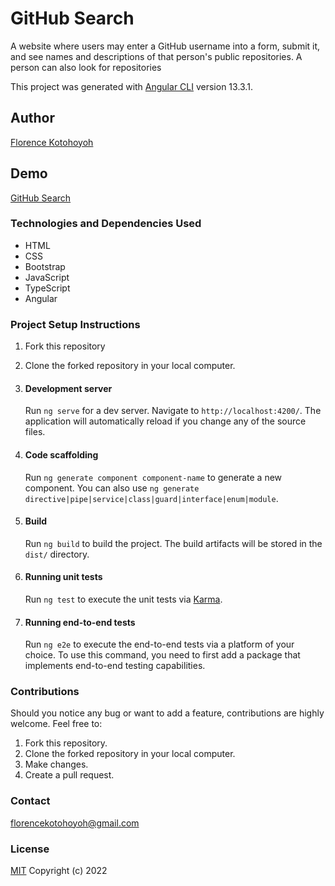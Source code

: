 # GitHub Search
A website where users may enter a GitHub username into a form, submit it, and see names and descriptions of that person's public repositories. A person can also look for repositories

This project was generated with [Angular CLI](https://github.com/angular/angular-cli) version 13.3.1.

## Author
[Florence Kotohoyoh](https://github.com/Flokots)

## Demo 
[GitHub Search](https://flokots.github.io/github-search)

### Technologies and Dependencies Used
* HTML
* CSS
* Bootstrap
* JavaScript
* TypeScript
* Angular

### Project Setup Instructions
1. Fork this repository
2. Clone the forked repository in your local computer.

3. #### Development server
    Run `ng serve` for a dev server. Navigate to `http://localhost:4200/`. The application will automatically reload if you change any of the source files.

4. #### Code scaffolding
    Run `ng generate component component-name` to generate a new component. You can also use `ng generate directive|pipe|service|class|guard|interface|enum|module`.

5. #### Build
    Run `ng build` to build the project. The build artifacts will be stored in the `dist/` directory.

6. #### Running unit tests
    Run `ng test` to execute the unit tests via [Karma](https://karma-runner.github.io).

7. #### Running end-to-end tests
    Run `ng e2e` to execute the end-to-end tests via a platform of your choice. To use this command, you need to first add a package that implements end-to-end testing capabilities.

### Contributions
Should you notice any bug or want to add a feature, contributions are highly welcome. Feel free to: 

1. Fork this repository.
2. Clone the forked repository in your local computer. 
3. Make changes.
4. Create a pull request.

### Contact
florencekotohoyoh@gmail.com

### License
[MIT](https://choosealicense.com/licenses/mit/)
Copyright (c) 2022

